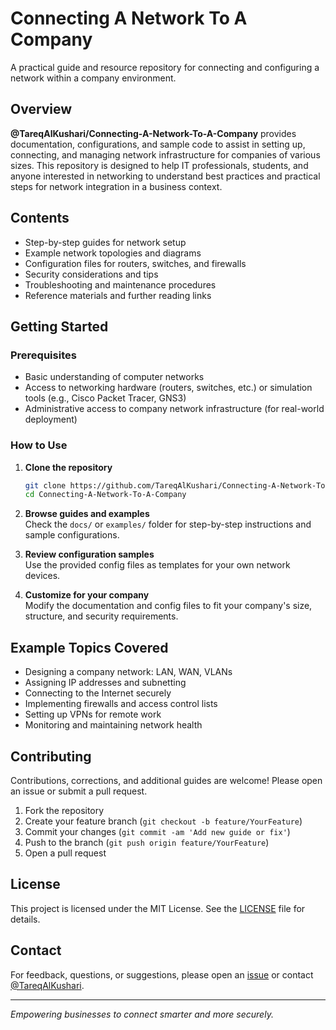 # Connecting A Network To A Company

A practical guide and resource repository for connecting and configuring a network within a company environment.

## Overview

**@TareqAlKushari/Connecting-A-Network-To-A-Company** provides documentation, configurations, and sample code to assist in setting up, connecting, and managing network infrastructure for companies of various sizes. This repository is designed to help IT professionals, students, and anyone interested in networking to understand best practices and practical steps for network integration in a business context.

## Contents

- Step-by-step guides for network setup
- Example network topologies and diagrams
- Configuration files for routers, switches, and firewalls
- Security considerations and tips
- Troubleshooting and maintenance procedures
- Reference materials and further reading links

## Getting Started

### Prerequisites

- Basic understanding of computer networks
- Access to networking hardware (routers, switches, etc.) or simulation tools (e.g., Cisco Packet Tracer, GNS3)
- Administrative access to company network infrastructure (for real-world deployment)

### How to Use

1. **Clone the repository**  
   ```bash
   git clone https://github.com/TareqAlKushari/Connecting-A-Network-To-A-Company.git
   cd Connecting-A-Network-To-A-Company
   ```

2. **Browse guides and examples**  
   Check the `docs/` or `examples/` folder for step-by-step instructions and sample configurations.

3. **Review configuration samples**  
   Use the provided config files as templates for your own network devices.

4. **Customize for your company**  
   Modify the documentation and config files to fit your company's size, structure, and security requirements.

## Example Topics Covered

- Designing a company network: LAN, WAN, VLANs
- Assigning IP addresses and subnetting
- Connecting to the Internet securely
- Implementing firewalls and access control lists
- Setting up VPNs for remote work
- Monitoring and maintaining network health

## Contributing

Contributions, corrections, and additional guides are welcome! Please open an issue or submit a pull request.

1. Fork the repository
2. Create your feature branch (`git checkout -b feature/YourFeature`)
3. Commit your changes (`git commit -am 'Add new guide or fix'`)
4. Push to the branch (`git push origin feature/YourFeature`)
5. Open a pull request

## License

This project is licensed under the MIT License. See the [LICENSE](LICENSE) file for details.

## Contact

For feedback, questions, or suggestions, please open an [issue](https://github.com/TareqAlKushari/Connecting-A-Network-To-A-Company/issues) or contact [@TareqAlKushari](https://github.com/TareqAlKushari).

---

*Empowering businesses to connect smarter and more securely.*
